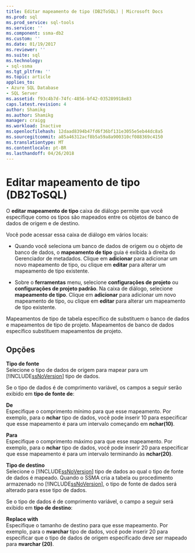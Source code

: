 ```yaml
---
title: Editar mapeamento de tipo (DB2ToSQL) | Microsoft Docs
ms.prod: sql
ms.prod_service: sql-tools
ms.service: ''
ms.component: ssma-db2
ms.custom: ''
ms.date: 01/19/2017
ms.reviewer: ''
ms.suite: sql
ms.technology:
- sql-ssma
ms.tgt_pltfrm: ''
ms.topic: article
applies_to:
- Azure SQL Database
- SQL Server
ms.assetid: f93c4b7d-74fc-4856-bf42-035289918e83
caps.latest.revision: 4
author: Shamikg
ms.author: Shamikg
manager: craigg
ms.workload: Inactive
ms.openlocfilehash: 12daad8394b47fd6f36bf131e3055e5eb44dc8a5
ms.sourcegitcommit: a85a46312acf8b5a59a8a900310cf088369c4150
ms.translationtype: MT
ms.contentlocale: pt-BR
ms.lasthandoff: 04/26/2018
---
```

# <a name="edit-type-mapping-db2tosql"></a>Editar mapeamento de tipo (DB2ToSQL)
O **editar mapeamento de tipo** caixa de diálogo permite que você especifique como os tipos são mapeados entre os objetos de banco de dados de origem e de destino.  
  
Você pode acessar essa caixa de diálogo em vários locais:  
  
-   Quando você seleciona um banco de dados de origem ou o objeto de banco de dados, o **mapeamento de tipo** guia é exibida à direita do Gerenciador de metadados. Clique em **adicionar** para adicionar um novo mapeamento de tipo, ou clique em **editar** para alterar um mapeamento de tipo existente.  
  
-   Sobre o **ferramentas** menu, selecione **configurações de projeto** ou **configurações de projeto padrão**. Na caixa de diálogo, selecione **mapeamento de tipo**. Clique em **adicionar** para adicionar um novo mapeamento de tipo, ou clique em **editar** para alterar um mapeamento de tipo existente.  
  
Mapeamentos de tipo de tabela específico de substituem o banco de dados e mapeamentos de tipo de projeto. Mapeamentos de banco de dados específico substituem mapeamentos de projeto.  
  
## <a name="options"></a>Opções  
**Tipo de fonte**  
Selecione o tipo de dados de origem para mapear para um [!INCLUDE[ssNoVersion](../../includes/ssnoversion_md.md)] tipo de dados.  
  
Se o tipo de dados é de comprimento variável, os campos a seguir serão exibido em **tipo de fonte de**:  
  
**De**  
Especifique o comprimento mínimo para que esse mapeamento. Por exemplo, para o **nchar** tipo de dados, você pode inserir 10 para especificar que esse mapeamento é para um intervalo começando em **nchar(10)**.  
  
**Para**  
Especifique o comprimento máximo para que esse mapeamento. Por exemplo, para o **nchar** tipo de dados, você pode inserir 20 para especificar que esse mapeamento é para um intervalo terminando às **nchar(20)**.  
  
**Tipo de destino**  
Selecione o [!INCLUDE[ssNoVersion](../../includes/ssnoversion_md.md)] tipo de dados ao qual o tipo de fonte de dados é mapeado. Quando o SSMA cria a tabela ou procedimento armazenado no [!INCLUDE[ssNoVersion](../../includes/ssnoversion_md.md)], o tipo de fonte de dados será alterado para esse tipo de dados.  
  
Se o tipo de dados é de comprimento variável, o campo a seguir será exibido em **tipo de destino**:  
  
**Replace with**  
Especifique o tamanho de destino para que esse mapeamento. Por exemplo, para o **nvarchar** tipo de dados, você pode inserir 20 para especificar que o tipo de dados de origem especificado deve ser mapeado para **nvarchar (20)**.  
  
